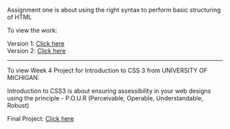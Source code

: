 
Assignment one is about using the right syntax to perform basic structuring of HTML

To view the work: 

Version 1: <a href="https://mylearningprogress.github.io/CSS/assignment1.html">Click here</a>
<br>
Version 2: <a href="https://mylearningprogress.github.io/CSS/assignment1.1.html">Click here</a>

<hr>

To view Week 4 Project for Introduction to CSS 3 from UNIVERSITY OF MICHIGAN:

Introduction to CSS3 is about ensuring assessibility in your web designs using the principle - P.O.U.R (Perceivable, Operable, Understandable, Robust)

Final Project: <a href="https://mylearningprogress.github.io/CSS/hw1/index.html">Click here</a>

